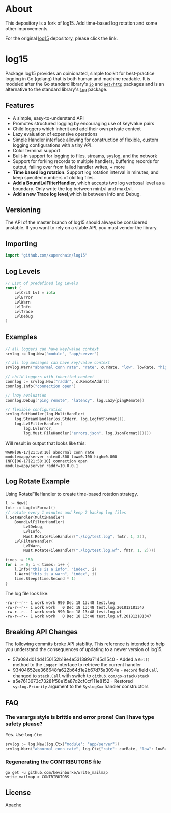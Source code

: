 # About
This depository is a fork of log15. Add time-based log rotation and some other improvements.

For the original [log15](https://github.com/inconshreveable/log15) depository, please click the link.



# log15 

Package log15 provides an opinionated, simple toolkit for best-practice logging in Go (golang) that is both human and machine readable. It is modeled after the Go standard library's [`io`](http://golang.org/pkg/io/) and [`net/http`](http://golang.org/pkg/net/http/) packages and is an alternative to the standard library's [`log`](http://golang.org/pkg/log/) package.

## Features
- A simple, easy-to-understand API
- Promotes structured logging by encouraging use of key/value pairs
- Child loggers which inherit and add their own private context
- Lazy evaluation of expensive operations
- Simple Handler interface allowing for construction of flexible, custom logging configurations with a tiny API.
- Color terminal support
- Built-in support for logging to files, streams, syslog, and the network
- Support for forking records to multiple handlers, buffering records for output, failing over from failed handler writes, + more
- **Time based log rotation**. Support log rotation interval in minutes, and keep specifed numbers of old log files.
- **Add a BoundLvlFilterHandler**, which accepts two log verbosal level as a boundary. Only write the log between minLvl and maxLvl.
- **Add a new Trace log level**,which is between Info and Debug.

## Versioning
The API of the master branch of log15 should always be considered unstable. If you want to rely on a stable API,
you must vendor the library.

## Importing

```go
import "github.com/xuperchain/log15"
```

## Log Levels
```go
// List of predefined log Levels
const (
	LvlCrit Lvl = iota
	LvlError
	LvlWarn
	LvlInfo
	LvlTrace
	LvlDebug
)
```

## Examples

```go
// all loggers can have key/value context
srvlog := log.New("module", "app/server")

// all log messages can have key/value context
srvlog.Warn("abnormal conn rate", "rate", curRate, "low", lowRate, "high", highRate)

// child loggers with inherited context
connlog := srvlog.New("raddr", c.RemoteAddr())
connlog.Info("connection open")

// lazy evaluation
connlog.Debug("ping remote", "latency", log.Lazy{pingRemote})

// flexible configuration
srvlog.SetHandler(log.MultiHandler(
    log.StreamHandler(os.Stderr, log.LogfmtFormat()),
    log.LvlFilterHandler(
        log.LvlError,
        log.Must.FileHandler("errors.json", log.JsonFormat()))))
```

Will result in output that looks like this:

```
WARN[06-17|21:58:10] abnormal conn rate                       module=app/server rate=0.500 low=0.100 high=0.800
INFO[06-17|21:58:10] connection open                          module=app/server raddr=10.0.0.1
```

## Log Rotate Example
Using RotateFileHandler to create time-based rotation strategy.

```go
l := New()
fmtr := LogfmtFormat()
// rotate every 1 minutes and keep 2 backup log files
l.SetHandler(MultiHandler(
    BoundLvlFilterHandler(
        LvlDebug, 
        LvlInfo, 
        Must.RotateFileHandler("./log/test.log", fmtr, 1, 2)),
    LvlFilterHandler(
        LvlWarn, 
        Must.RotateFileHandler("./log/test.log.wf", fmtr, 1, 2))))

times := 150
for i := 0; i < times; i++ {
    l.Info("this is a info", "index", i)
    l.Warn("this is a warn", "index", i)
    time.Sleep(time.Second * 1)
}
```

The log file look like:

```
-rw-r--r-- 1 work work 990 Dec 18 13:48 test.log
-rw-r--r-- 1 work work   0 Dec 18 13:48 test.log.201812181347
-rw-r--r-- 1 work work 990 Dec 18 13:48 test.log.wf
-rw-r--r-- 1 work work   0 Dec 18 13:48 test.log.wf.201812181347
```

## Breaking API Changes
The following commits broke API stability. This reference is intended to help you understand the consequences of updating to a newer version
of log15.

- 57a084d014d4150152b19e4e531399a7145d1540 - Added a `Get()` method to the `Logger` interface to retrieve the current handler
- 93404652ee366648fa622b64d1e2b67d75a3094a - `Record` field `Call` changed to `stack.Call` with switch to `github.com/go-stack/stack`
- a5e7613673c73281f58e15a87d2cf0cf111e8152 - Restored `syslog.Priority` argument to the `SyslogXxx` handler constructors

## FAQ

### The varargs style is brittle and error prone! Can I have type safety please?
Yes. Use `log.Ctx`:

```go
srvlog := log.New(log.Ctx{"module": "app/server"})
srvlog.Warn("abnormal conn rate", log.Ctx{"rate": curRate, "low": lowRate, "high": highRate})
```

### Regenerating the CONTRIBUTORS file

```
go get -u github.com/kevinburke/write_mailmap
write_mailmap > CONTRIBUTORS
```

## License
Apache
